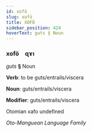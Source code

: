 ```yaml
---
id: xofö
slug: xofö
title: XOFÖ
sidebar_position: 424
hoverText: guts § Noun
---
```


### xofö&emsp;<span kind="abugida">ɋɤı</span>

*guts* **§** Noun

**Verb**: to be guts/entrails/viscera

**Noun**: guts/entrails/viscera

**Modifier**: guts/entrails/viscera

Otomian xafo undefined

*Oto-Manguean Language Family*